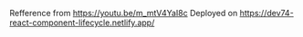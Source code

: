 Refference from https://youtu.be/m_mtV4YaI8c
Deployed on https://dev74-react-component-lifecycle.netlify.app/
